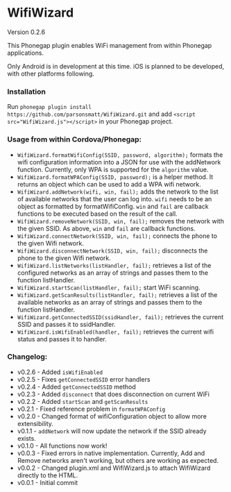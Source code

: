 # WifiWizard

Version 0.2.6

This Phonegap plugin enables WiFi management from within Phonegap applications. 

Only Android is in development at this time. iOS is planned to be developed, with other platforms following.

### Installation

Run `phonegap plugin install https://github.com/parsonsmatt/WifiWizard.git` and add `<script src="WifiWizard.js"></script>` in your Phonegap project.

### Usage from within Cordova/Phonegap:

* `WifiWizard.formatWifiConfig(SSID, password, algorithm);` formats the wifi configuration information into a JSON for use with the addNetwork function. Currently, only WPA is supported for the `algorithm` value. 
* `WifiWizard.formatWPAConfig(SSID, password);` is a helper method. It returns an object which can be used to add a WPA wifi network.
* `WifiWizard.addNetwork(wifi, win, fail);` adds the network to the list of available networks that the user can log into. `wifi` needs to be an object as formatted by formatWifiConfig. `win` and `fail` are callback functions to be executed based on the result of the call.
* `WifiWizard.removeNetwork(SSID, win, fail);` removes the network with the given SSID. As above, `win` and `fail` are callback functions.
* `WifiWizard.connectNetwork(SSID, win, fail);` connects the phone to the given Wifi network. 
* `WifiWizard.disconnectNetwork(SSID, win, fail);` disconnects the phone to the given Wifi network. 
* `WifiWizard.listNetworks(listHandler, fail);` retrieves a list of the configured networks as an array of strings and passes them to the function listHandler.
* `WifiWizard.startScan(listHandler, fail);` start WiFi scanning.
* `WifiWizard.getScanResults(listHandler, fail);` retrieves a list of the available networks as an array of strings and passes them to the function listHandler.
* `WifiWizard.getConnectedSSID(ssidHandler, fail);` retrieves the current SSID and passes it to ssidHandler.
* `WifiWizard.isWifiEnabled(handler, fail);` retrieves the current wifi status and passes it to handler.

### Changelog:

* v0.2.6 - Added `isWifiEnabled`
* v0.2.5 - Fixes `getConnectedSSID` error handlers
* v0.2.4 - Added `getConnectedSSID` method
* v0.2.3 - Added `disconnect` that does disconnection on current WiFi
* v0.2.2 - Added `startScan` and `getScanResults`
* v0.2.1 - Fixed reference problem in `formatWPAConfig`
* v0.2.0 - Changed format of wifiConfiguration object to allow more extensibility.
* v0.1.1 - `addNetwork` will now update the network if the SSID already exists.
* v0.1.0 - All functions now work!
* v0.0.3 - Fixed errors in native implementation. Currently, Add and Remove networks aren't working, but others are working as expected.
* v0.0.2 - Changed plugin.xml and WifiWizard.js to attach WifiWizard directly to the HTML. 
* v0.0.1 - Initial commit

